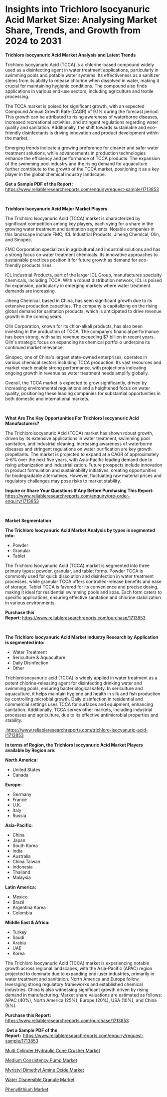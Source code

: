<p><h1>Insights into Trichloro Isocyanuric Acid Market Size: Analysing Market Share, Trends, and Growth from 2024 to 2031</h1></p><p><strong>Trichloro Isocyanuric Acid Market Analysis and Latest Trends</strong></p>
<p><p>Trichloro Isocyanuric Acid (TCCA) is a chlorine-based compound widely used as a disinfecting agent in water treatment applications, particularly in swimming pools and potable water systems. Its effectiveness as a sanitizer stems from its ability to release chlorine when dissolved in water, making it crucial for maintaining hygienic conditions. The compound also finds applications in various end-use sectors, including agriculture and textile processing.</p><p>The TCCA market is poised for significant growth, with an expected Compound Annual Growth Rate (CAGR) of 9.1% during the forecast period. This growth can be attributed to rising awareness of waterborne diseases, increased recreational activities, and stringent regulations regarding water quality and sanitation. Additionally, the shift towards sustainable and eco-friendly disinfectants is driving innovation and product development within the market.</p><p>Emerging trends indicate a growing preference for cleaner and safer water treatment solutions, while advancements in production technologies enhance the efficiency and performance of TCCA products. The expansion of the swimming pool industry and the rising demand for aquaculture further contribute to the growth of the TCCA market, positioning it as a key player in the global chemical industry landscape.</p></p>
<p><strong>Get a Sample PDF of the Report:&nbsp;</strong> <a href="https://www.reliableresearchreports.com/enquiry/request-sample/1713853?utm_campaign=34&utm_medium=2&utm_source=Github&utm_content=ia&utm_term=22102024&utm_id=trichloro-isocyanuric-acid">https://www.reliableresearchreports.com/enquiry/request-sample/1713853</a></p>
<p>&nbsp;</p>
<p><strong>Trichloro Isocyanuric Acid Major Market Players</strong></p>
<p><p>The Trichloro Isocyanuric Acid (TCCA) market is characterized by significant competition among key players, each vying for a share in the growing water treatment and sanitation segments. Notable companies in this landscape include FMC, ICL Industrial Products, Jiheng Chemical, Olin, and Sinopec.</p><p>FMC Corporation specializes in agricultural and industrial solutions and has a strong focus on water treatment chemicals. Its innovative approaches to sustainable practices position it for future growth as demand for eco-friendly products rises.</p><p>ICL Industrial Products, part of the larger ICL Group, manufactures specialty chemicals, including TCCA. With a robust distribution network, ICL is poised for expansion, particularly in emerging markets where water treatment demands are increasing.</p><p>Jiheng Chemical, based in China, has seen significant growth due to its extensive production capacities. The company is capitalizing on the rising global demand for sanitation products, which is anticipated to drive revenue growth in the coming years.</p><p>Olin Corporation, known for its chlor-alkali products, has also been investing in the production of TCCA. The company’s financial performance has been strong, with sales revenue exceeding $7 billion in recent years. Olin's strategic focus on expanding its chemical portfolio underpins its continued market relevance.</p><p>Sinopec, one of China's largest state-owned enterprises, operates in various chemical sectors including TCCA production. Its vast resources and market reach enable strong performance, with projections indicating ongoing growth in revenue as water treatment needs amplify globally.</p><p>Overall, the TCCA market is expected to grow significantly, driven by increasing environmental regulations and a heightened focus on water quality, positioning these leading companies for substantial opportunities in both domestic and international markets.</p></p>
<p>&nbsp;</p>
<p><strong>What Are The Key Opportunities For Trichloro Isocyanuric Acid Manufacturers?</strong></p>
<p><p>The Trichloroisocyanuric Acid (TCCA) market has shown robust growth, driven by its extensive applications in water treatment, swimming pool sanitation, and industrial cleaning. Increasing awareness of waterborne diseases and stringent regulations on water purification are key growth propellants. The market is projected to expand at a CAGR of approximately 4-6% over the next five years, with Asia-Pacific leading demand due to rising urbanization and industrialization. Future prospects include innovation in product formulation and sustainability initiatives, creating opportunities for biodegradable alternatives. However, fluctuating raw material prices and regulatory challenges may pose risks to market stability.</p></p>
<p><strong>Inquire or Share Your Questions If Any Before Purchasing This Report:</strong> <a href="https://www.reliableresearchreports.com/enquiry/pre-order-enquiry/1713853?utm_campaign=34&utm_medium=2&utm_source=Github&utm_content=ia&utm_term=22102024&utm_id=trichloro-isocyanuric-acid">https://www.reliableresearchreports.com/enquiry/pre-order-enquiry/1713853</a></p>
<p>&nbsp;</p>
<p><strong>Market Segmentation</strong></p>
<p><strong>The Trichloro Isocyanuric Acid Market Analysis by types is segmented into:</strong></p>
<p><ul><li>Powder</li><li>Granular</li><li>Tablet</li></ul></p>
<p><p>The Trichloro Isocyanuric Acid (TCCA) market is segmented into three primary types: powder, granular, and tablet forms. Powder TCCA is commonly used for quick dissolution and disinfection in water treatment processes, while granular TCCA offers controlled-release benefits and ease of storage. Tablet TCCA is favored for its convenience and precise dosing, making it ideal for residential swimming pools and spas. Each form caters to specific applications, ensuring effective sanitation and chlorine stabilization in various environments.</p></p>
<p><strong>Purchase this Report:&nbsp;</strong><a href="https://www.reliableresearchreports.com/purchase/1713853?utm_campaign=34&utm_medium=2&utm_source=Github&utm_content=ia&utm_term=22102024&utm_id=trichloro-isocyanuric-acid">https://www.reliableresearchreports.com/purchase/1713853</a></p>
<p>&nbsp;</p>
<p><strong>The Trichloro Isocyanuric Acid Market Industry Research by Application is segmented into:</strong></p>
<p><ul><li>Water Treatment</li><li>Sericulture & Aquaculture</li><li>Daily Disinfection</li><li>Other</li></ul></p>
<p><p>Trichloroisocyanuric acid (TCCA) is widely applied in water treatment as a potent chlorine-releasing agent for disinfecting drinking water and swimming pools, ensuring bacteriological safety. In sericulture and aquaculture, it helps maintain hygiene and health in silk and fish production by controlling microbial growth. Daily disinfection in residential and commercial settings uses TCCA for surfaces and equipment, enhancing sanitation. Additionally, TCCA serves other markets, including industrial processes and agriculture, due to its effective antimicrobial properties and stability.</p></p>
<p><a href="https://www.reliableresearchreports.com/trichloro-isocyanuric-acid-r1713853?utm_campaign=34&utm_medium=2&utm_source=Github&utm_content=ia&utm_term=22102024&utm_id=trichloro-isocyanuric-acid">&nbsp;https://www.reliableresearchreports.com/trichloro-isocyanuric-acid-r1713853</a></p>
<p><strong>In terms of Region, the Trichloro Isocyanuric Acid Market Players available by Region are:</strong></p>
<p>
    <p> <strong> North America: </strong>
        <ul>
            <li>United States</li>
            <li>Canada</li>
        </ul>
        </p> 
    <p> <strong> Europe: </strong>
        <ul>
            <li>Germany</li>
            <li>France</li>
            <li>U.K.</li>
            <li>Italy</li>
            <li>Russia</li>
        </ul>
        </p> 
    <p> <strong> Asia-Pacific: </strong>
        <ul>
            <li>China</li>
            <li>Japan</li>
            <li>South Korea</li>
            <li>India</li>
            <li>Australia</li>
            <li>China Taiwan</li>
            <li>Indonesia</li>
            <li>Thailand</li>
            <li>Malaysia</li>
        </ul>
        </p> 
    <p> <strong> Latin America: </strong>
        <ul>
            <li>Mexico</li>
            <li>Brazil</li>
            <li>Argentina Korea</li>
            <li>Colombia</li>
        </ul>
        </p> 
    <p> <strong> Middle East & Africa: </strong>
        <ul>
            <li>Turkey</li>
            <li>Saudi</li>
            <li>Arabia</li>
            <li>UAE</li>
            <li>Korea</li>
        </ul>
    </p>
    </p>
<p><p>The Trichloro Isocyanuric Acid (TCCA) market is experiencing notable growth across regional landscapes, with the Asia-Pacific (APAC) region projected to dominate due to expanding end-user industries, primarily in water treatment and sanitation. North America and Europe follow, leveraging strong regulatory frameworks and established chemical industries. China is also witnessing significant growth driven by rising demand in manufacturing. Market share valuations are estimated as follows: APAC (40%), North America (25%), Europe (20%), USA (10%), and China (5%).</p></p>
<p><strong>Purchase this Report: </strong><a href="https://www.reliableresearchreports.com/purchase/1713853?utm_campaign=34&utm_medium=2&utm_source=Github&utm_content=ia&utm_term=22102024&utm_id=trichloro-isocyanuric-acid">https://www.reliableresearchreports.com/purchase/1713853</a></p>
<p>&nbsp;<strong>Get a Sample PDF of the Report:&nbsp;&nbsp;</strong><a href="https://www.reliableresearchreports.com/enquiry/request-sample/1713853?utm_campaign=34&utm_medium=2&utm_source=Github&utm_content=ia&utm_term=22102024&utm_id=trichloro-isocyanuric-acid">https://www.reliableresearchreports.com/enquiry/request-sample/1713853</a></p>
<p><strong></strong></p>
<p><p><a href="https://issuu.com/reportprime-2/docs/multi-cylinder-hydraulic-cone-crush_e8ce3ab0c08732?utm_campaign=34&utm_medium=2&utm_source=Github&utm_content=ia&utm_term=22102024&utm_id=trichloro-isocyanuric-acid">Multi Cylinder Hydraulic Cone Crusher Market</a></p><p><a href="https://issuu.com/reportprime-2/docs/medium-consistency-pump-market-size_7d7531f66c249b?utm_campaign=34&utm_medium=2&utm_source=Github&utm_content=ia&utm_term=22102024&utm_id=trichloro-isocyanuric-acid">Medium Consistency Pump Market</a></p><p><a href="https://www.linkedin.com/pulse/myristyl-dimethyl-amine-oxide-market-shifts-strategic-abzyc?utm_campaign=34&utm_medium=2&utm_source=Github&utm_content=ia&utm_term=22102024&utm_id=trichloro-isocyanuric-acid">Myristyl Dimethyl Amine Oxide Market</a></p><p><a href="https://github.com/fannklhimesu/Market-Research-Report-List-1/blob/main/water-dispersible-granule-market.md?utm_campaign=34&utm_medium=2&utm_source=Github&utm_content=ia&utm_term=22102024&utm_id=trichloro-isocyanuric-acid">Water Dispersible Granule Market</a></p><p><a href="https://github.com/Alanbrewer218/Market-Research-Report-List-1/blob/main/phenyllithium-market.md?utm_campaign=34&utm_medium=2&utm_source=Github&utm_content=ia&utm_term=22102024&utm_id=trichloro-isocyanuric-acid">Phenyllithium Market</a></p></p>